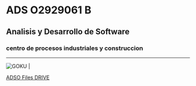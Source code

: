 # ADS O2929061 B
## Analisis y Desarrollo de Software
### centro de procesos industriales y construccion
---
![GOKU](https://tinyurl.com/5n78mrz4)       |

[ADSO Files DRIVE](https://tinyurl.com/5n78mrz4)
